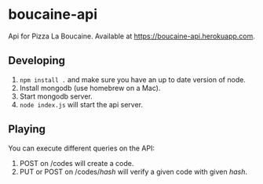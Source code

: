 boucaine-api
============

Api for Pizza La Boucaine. Available at https://boucaine-api.herokuapp.com.


Developing
----------

1. `npm install .` and make sure you have an up to date version of node.
2. Install mongodb (use homebrew on a Mac).
3. Start mongodb server.
4. `node index.js` will start the api server.

Playing
-------

You can execute different queries on the API:

1. POST on /codes will create a code.
2. PUT or POST on /codes/*hash* will verify a given code with given *hash*.
